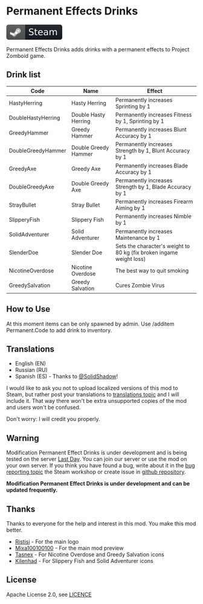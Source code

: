 # Permanent Effects Drinks
[![Steam Workshop](assets/steam.svg)](https://steamcommunity.com/sharedfiles/filedetails/?id=1866992334)

Permanent Effects Drinks adds drinks with a permanent effects to Project Zomboid game.  

## Drink list
Code               | Name                 | Effect
------------------ |----------------------| -------------
HastyHerring       | Hasty Herring        | Permanently increases Sprinting by 1
DoubleHastyHerring | Double Hasty Herring | Permanently increases Fitness by 1, Sprinting by 1
GreedyHammer       | Greedy Hammer        | Permanently increases Blunt Accuracy by 1
DoubleGreedyHammer | Double Greedy Hammer | Permanently increases Strength by 1, Blunt Accuracy by 1
GreedyAxe          | Greedy Axe           | Permanently increases Blade Accuracy by 1
DoubleGreedyAxe    | Double Greedy Axe    | Permanently increases Strength by 1, Blade Accuracy by 1
StrayBullet        | Stray Bullet         | Permanently increases Firearm Aiming by 1
SlipperyFish       | Slippery Fish        | Permanently increases Nimble by 1
SolidAdventurer    | Solid Adventurer     | Permanently increases Maintenance by 1
SlenderDoe         | Slender Doe          | Sets the character's weight to 80 kg (fix broken ingame weight loss)
NicotineOverdose   | Nicotine Overdose    | The best way to quit smoking
GreedySalvation    | Greedy Salvation     | Cures Zombie Virus

## How to Use
At this moment items can be only spawned by admin. Use /additem Permanent.Code to add drink to inventory.  

## Translations
* English (EN)  
* Russian (RU)  
* Spanish (ES) - Thanks to [@SolidShadow](https://steamcommunity.com/profiles/76561198170110257)!

I would like to ask you not to upload localized versions of this mod to Steam, but rather post your translations to
[translations topic](https://steamcommunity.com/workshop/filedetails/discussion/1866992334/1628538005517020523) and
I will include it. That way there won't be extra unsupported copies of the mod and users won't be confused.

Don't worry: I will credit you properly.  

## Warning
Modification Permanent Effect Drinks is under development and is being tested on the server [Last Day](https://last-day.wargm.ru). You can join our server or use the mod on your own server.
If you think you have found a bug, write about it in the [bug reporting topic](https://steamcommunity.com/workshop/filedetails/discussion/*/*/)
the Steam workshop or create issue in [github repository](https://github.com/game-servers/pz-mod-permanent-effects-drinks).

**Modification Permanent Effect Drinks is under development and can be updated frequently.**  

## Thanks
Thanks to everyone for the help and interest in this mod. You make this mod better.  

* [Ristisi](https://steamcommunity.com/profiles/76561198198109711) - For the main logo
* [Mixa100100100](https://steamcommunity.com/profiles/76561198028625569) - For the main mod preview
* [Tasnex](https://steamcommunity.com/profiles/76561198080983473) - For Nicotine Overdose and Greedy Salvation icons
* [Kilenhad](http://steamcommunity.com/profiles/76561198096794210) - For Slippery Fish and Solid Adventurer icons

## License
Apache License 2.0, see [LICENCE](LICENSE)  
